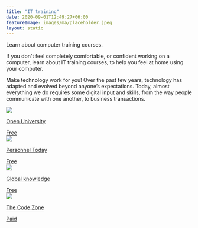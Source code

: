 ```yaml
---
title: "IT training"
date: 2020-09-01T12:49:27+06:00
featureImage: images/ma/placeholder.jpeg
layout: static
---
```


Learn about computer training courses.

If you don't feel completely comfortable, or confident working on a computer, learn about IT training courses, to help you feel at home using your computer.

Make technology work for you! Over the past few years, technology has adapted and evolved beyond anyone’s expectations. Today, almost everything we do requires some digital input and skills, from the way people communicate with one another, to business transactions.

<a class="ma-link" href="https://www.open.edu/openlearn/digital-computing/introducing-computing-and-it/content-section-0?active-tab=description-tab"><div class="ma-card ma-card-Learning"><div class="ma-icon"><img src ="/images/icon-check.png"/></div><div class="ma-name"><p>Open University</p></div><div class="ma-paid-text"><span>Free</span></div></div></a><a class="ma-link" href="https://www.personneltoday.com/hr/why-it-training-is-important/"><div class="ma-card ma-card-Learning"><div class="ma-icon"><img src ="/images/icon-check.png"/></div><div class="ma-name"><p>Personnel Today</p></div><div class="ma-paid-text"><span>Free</span></div></div></a><a class="ma-link" href="https://www.globalknowledge.com/us-en/resources/resource-library/articles/the-10-most-important-it-skills-for-2020/"><div class="ma-card ma-card-Learning"><div class="ma-icon"><img src ="/images/icon-check.png"/></div><div class="ma-name"><p>Global knowledge</p></div><div class="ma-paid-text"><span>Free</span></div></div></a><a class="ma-link" href="https://www.awin1.com/cread.php?awinmid=37332&awinaffid=1198638&ued=https%3A%2F%2Fwww.thecodezone.co.uk%2Fgame-dev-club-for-grownups"><div class="ma-card ma-card-Learning"><div class="ma-icon"><img src ="/images/icon-pound.png"/></div><div class="ma-name"><p>The Code Zone</p></div><div class="ma-paid-text"><span>Paid</span></div></div></a>  

<br/><br/>






